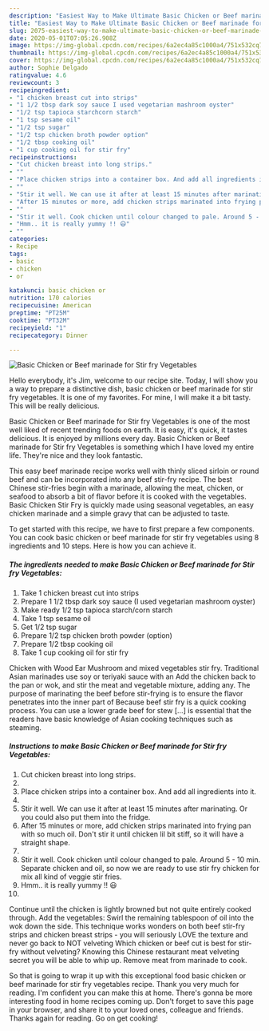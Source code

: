 ```yaml
---
description: "Easiest Way to Make Ultimate Basic Chicken or Beef marinade for Stir fry Vegetables"
title: "Easiest Way to Make Ultimate Basic Chicken or Beef marinade for Stir fry Vegetables"
slug: 2075-easiest-way-to-make-ultimate-basic-chicken-or-beef-marinade-for-stir-fry-vegetables
date: 2020-05-01T07:05:26.908Z
image: https://img-global.cpcdn.com/recipes/6a2ec4a85c1000a4/751x532cq70/basic-chicken-or-beef-marinade-for-stir-fry-vegetables-recipe-main-photo.jpg
thumbnail: https://img-global.cpcdn.com/recipes/6a2ec4a85c1000a4/751x532cq70/basic-chicken-or-beef-marinade-for-stir-fry-vegetables-recipe-main-photo.jpg
cover: https://img-global.cpcdn.com/recipes/6a2ec4a85c1000a4/751x532cq70/basic-chicken-or-beef-marinade-for-stir-fry-vegetables-recipe-main-photo.jpg
author: Sophie Delgado
ratingvalue: 4.6
reviewcount: 3
recipeingredient:
- "1 chicken breast cut into strips"
- "1 1/2 tbsp dark soy sauce I used vegetarian mashroom oyster"
- "1/2 tsp tapioca starchcorn starch"
- "1 tsp sesame oil"
- "1/2 tsp sugar"
- "1/2 tsp chicken broth powder option"
- "1/2 tbsp cooking oil"
- "1 cup cooking oil for stir fry"
recipeinstructions:
- "Cut chicken breast into long strips."
- ""
- "Place chicken strips into a container box. And add all ingredients into it."
- ""
- "Stir it well. We can use it after at least 15 minutes after marinating. Or you could also put them into the fridge."
- "After 15 minutes or more, add chicken strips marinated into frying pan with so much oil. Don&#39;t stir it until chicken lil bit stiff, so it will have a straight shape."
- ""
- "Stir it well. Cook chicken until colour changed to pale. Around 5 - 10 min. Separate chicken and oil, so now we are ready to use stir fry chicken for mix all kind of veggie stir fries."
- "Hmm.. it is really yummy !! 😃"
- ""
categories:
- Recipe
tags:
- basic
- chicken
- or

katakunci: basic chicken or 
nutrition: 170 calories
recipecuisine: American
preptime: "PT25M"
cooktime: "PT32M"
recipeyield: "1"
recipecategory: Dinner

---
```



![Basic Chicken or Beef marinade for Stir fry Vegetables](https://img-global.cpcdn.com/recipes/6a2ec4a85c1000a4/751x532cq70/basic-chicken-or-beef-marinade-for-stir-fry-vegetables-recipe-main-photo.jpg)

Hello everybody, it's Jim, welcome to our recipe site. Today, I will show you a way to prepare a distinctive dish, basic chicken or beef marinade for stir fry vegetables. It is one of my favorites. For mine, I will make it a bit tasty. This will be really delicious.

Basic Chicken or Beef marinade for Stir fry Vegetables is one of the most well liked of recent trending foods on earth. It is easy, it's quick, it tastes delicious. It is enjoyed by millions every day. Basic Chicken or Beef marinade for Stir fry Vegetables is something which I have loved my entire life. They're nice and they look fantastic.

This easy beef marinade recipe works well with thinly sliced sirloin or round beef and can be incorporated into any beef stir-fry recipe. The best Chinese stir-fries begin with a marinade, allowing the meat, chicken, or seafood to absorb a bit of flavor before it is cooked with the vegetables. Basic Chicken Stir Fry is quickly made using seasonal vegetables, an easy chicken marinade and a simple gravy that can be adjusted to taste.


To get started with this recipe, we have to first prepare a few components. You can cook basic chicken or beef marinade for stir fry vegetables using 8 ingredients and 10 steps. Here is how you can achieve it.

<!--inarticleads1-->

##### The ingredients needed to make Basic Chicken or Beef marinade for Stir fry Vegetables:

1. Take 1 chicken breast cut into strips
1. Prepare 1 1/2 tbsp dark soy sauce (I used vegetarian mashroom oyster)
1. Make ready 1/2 tsp tapioca starch/corn starch
1. Take 1 tsp sesame oil
1. Get 1/2 tsp sugar
1. Prepare 1/2 tsp chicken broth powder (option)
1. Prepare 1/2 tbsp cooking oil
1. Take 1 cup cooking oil for stir fry


Chicken with Wood Ear Mushroom and mixed vegetables stir fry. Traditional Asian marinades use soy or teriyaki sauce with an Add the chicken back to the pan or wok, and stir the meat and vegetable mixture, adding any. The purpose of marinating the beef before stir-frying is to ensure the flavor penetrates into the inner part of Because beef stir fry is a quick cooking process. You can use a lower grade beef for stew […] is essential that the readers have basic knowledge of Asian cooking techniques such as steaming. 

<!--inarticleads2-->

##### Instructions to make Basic Chicken or Beef marinade for Stir fry Vegetables:

1. Cut chicken breast into long strips.
1. 
1. Place chicken strips into a container box. And add all ingredients into it.
1. 
1. Stir it well. We can use it after at least 15 minutes after marinating. Or you could also put them into the fridge.
1. After 15 minutes or more, add chicken strips marinated into frying pan with so much oil. Don&#39;t stir it until chicken lil bit stiff, so it will have a straight shape.
1. 
1. Stir it well. Cook chicken until colour changed to pale. Around 5 - 10 min. Separate chicken and oil, so now we are ready to use stir fry chicken for mix all kind of veggie stir fries.
1. Hmm.. it is really yummy !! 😃
1. 


Continue until the chicken is lightly browned but not quite entirely cooked through. Add the vegetables: Swirl the remaining tablespoon of oil into the wok down the side. This technique works wonders on both beef stir-fry strips and chicken breast strips - you will seriously LOVE the texture and never go back to NOT velveting Which chicken or beef cut is best for stir-fry without velveting? Knowing this Chinese restaurant meat velveting secret you will be able to whip up. Remove meat from marinade to cook. 

So that is going to wrap it up with this exceptional food basic chicken or beef marinade for stir fry vegetables recipe. Thank you very much for reading. I'm confident you can make this at home. There's gonna be more interesting food in home recipes coming up. Don't forget to save this page in your browser, and share it to your loved ones, colleague and friends. Thanks again for reading. Go on get cooking!
